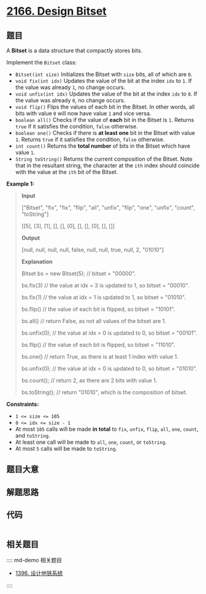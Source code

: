 # [2166. Design Bitset](https://leetcode.com/problems/design-bitset/)

## 题目

A **Bitset** is a data structure that compactly stores bits.

Implement the `Bitset` class:

- `Bitset(int size)` Initializes the Bitset with `size` bits, all of which are `0`.
- `void fix(int idx)` Updates the value of the bit at the index `idx` to `1`. If the value was already `1`, no change occurs.
- `void unfix(int idx)` Updates the value of the bit at the index `idx` to `0`. If the value was already `0`, no change occurs.
- `void flip()` Flips the values of each bit in the Bitset. In other words, all bits with value `0` will now have value `1` and vice versa.
- `boolean all()` Checks if the value of **each** bit in the Bitset is `1`. Returns `true` if it satisfies the condition, `false` otherwise.
- `boolean one()` Checks if there is **at least one** bit in the Bitset with value `1`. Returns `true` if it satisfies the condition, `false` otherwise.
- `int count()` Returns the **total number** of bits in the Bitset which have value `1`.
- `String toString()` Returns the current composition of the Bitset. Note that in the resultant string, the character at the `ith` index should coincide with the value at the `ith` bit of the Bitset.

**Example 1:**

> **Input**
>
> ["Bitset", "fix", "fix", "flip", "all", "unfix", "flip", "one", "unfix", "count", "toString"]
>
> [[5], [3], [1], [], [], [0], [], [], [0], [], []]
>
> **Output**
>
> [null, null, null, null, false, null, null, true, null, 2, "01010"]
>
> **Explanation**
>
> Bitset bs = new Bitset(5); // bitset = "00000".
>
> bs.fix(3) // the value at idx = 3 is updated to 1, so bitset = "00010".
>
> bs.fix(1) // the value at idx = 1 is updated to 1, so bitset = "01010".
>
> bs.flip() // the value of each bit is flipped, so bitset = "10101".
>
> bs.all() // return False, as not all values of the bitset are 1.
>
> bs.unfix(0); // the value at idx = 0 is updated to 0, so bitset = "00101".
>
> bs.flip() // the value of each bit is flipped, so bitset = "11010".
>
> bs.one() // return True, as there is at least 1 index with value 1.
>
> bs.unfix(0); // the value at idx = 0 is updated to 0, so bitset = "01010".
>
> bs.count(); // return 2, as there are 2 bits with value 1.
>
> bs.toString(); // return "01010", which is the composition of bitset.

**Constraints:**

- `1 <= size <= 105`
- `0 <= idx <= size - 1`
- At most `105` calls will be made **in total** to `fix`, `unfix`, `flip`, `all`, `one`, `count`, and `toString`.
- At least one call will be made to `all`, `one`, `count`, or `toString`.
- At most `5` calls will be made to `toString`.

## 题目大意

## 解题思路

## 代码

```javascript

```

## 相关题目

:::: md-demo 相关题目

- [1396. 设计地铁系统](https://leetcode.com/problems/design-underground-system)

::::
